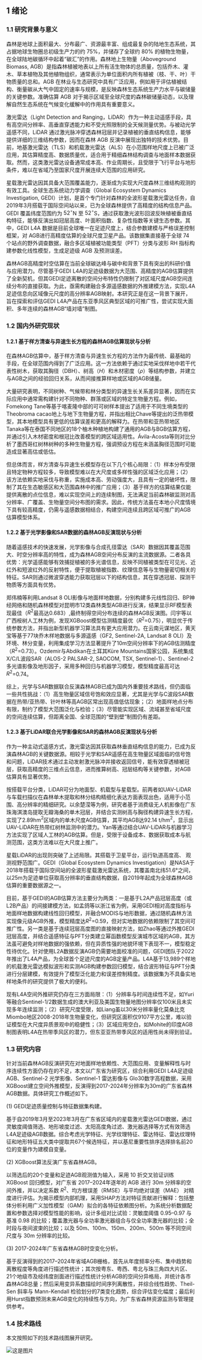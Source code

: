 
## 1 绪论

### 1.1 研究背景与意义

森林是地球上面积最大、分布最广、资源最丰富、组成最复杂的陆地生态系统，其占据地球生物圈总初级生产力的约 75\%，并储存了全球约 80\% 的植物生物量，在全球陆地碳循环中起着“碳汇”的作用。森林地上生物量（Aboveground Biomass, AGB）是指森林植被地表以上所有活生物体的总质量，包括乔木、灌木、草本植物及其他植物组织，通常表示为单位面积内所有植被（枝、干、叶）干物质量的总和。AGB 在林业与生态研究中具有广泛应用，例如用于评估植被结构、衡量碳从大气中固定的速率与规模，是反映森林生态系统生产力水平与碳储量的关键参数。准确估算 AGB 对于揭示区域至全球尺度的森林碳储量动态，以及理解自然生态系统在气候变化缓解中的作用具有重要意义。


激光雷达（Light Detection and Ranging，LiDAR）作为一种主动遥感手段，具有高空间分辨率、高垂直穿透能力和不受光照限制的全天候测量优势。与被动光学遥感不同，LiDAR 通过激光脉冲穿透森林冠层并记录植被的垂直结构信息，能够提供详细的三维结构参数，因而在森林 AGB 反演中展现出独特的技术优势。目前，地基激光雷达（TLS）和机载激光雷达（ALS）在小范围样地尺度上已被广泛应用，其估算精度高、数据质量优，适合用于精细森林结构调查与地面样本数据获取。然而，这类激光雷达设备通常成本高、作业周期长，且受限于飞行平台与地形条件，难以在省域乃至国家尺度开展连续大范围的应用研究。

星载激光雷达因其具备大范围覆盖能力，逐渐成为实现大尺度森林三维结构观测的有效工具。全球生态系统动力学调查（Global Ecosystem Dynamics Investigation, GEDI）计划，是首个专门针对森林的全波形星载激光雷达任务，自2019年3月搭载于国际空间站以来，已为全球森林提供了高精度的结构信息产品。GEDI 覆盖纬度范围约为 $52^\circ$N 至 $52^\circ$S，通过获取激光波形回波反映植被垂直结构特征，能够反演出如冠层高度、叶面积指数、复杂性指数等关键生态参数。其中，GEDI L4A 数据是目前全球唯一在足迹尺度上，结合参数建模与严格误差控制框架，对 AGB进行高精度估算的全球尺度卫星产品。该数据集直接基于全球 74 个站点的野外调查数据，融合多区域植被功能类型（PFT）分类与波形 RH 指标构建参数化线性模型，生成足迹级 AGB 及预测误差。

森林AGB高精度时空估算在当前全球碳达峰与碳中和背景下具有突出的科研价值与应用潜力。尽管基于GEDI L4A的足迹级数据为大范围、高精度的AGB估算提供了全新契机，但其GEDI足迹离散的空间分布特性仍限制了对区域尺度AGB空间连续分布的直接获取。为此，亟需构建融合多源遥感数据的外推建模方法，实现L4A足迹信息向区域像元尺度的高分辨率AGB映射。本研究正是在这一背景下展开，旨在探索和评估GEDI L4A产品在东亚季风区典型区域的可推广性，尝试实现大面积、多年连续的森林AGB“墙对墙”制图。

### 1.2 国内外研究现状

#### 1.2.1 基于样方清查与异速生长方程的森林AGB估算现状与分析

在森林AGB估算中，基于样方清查与异速生长方程的方法作为最传统、最基础的手段，在全球范围内得到了广泛应用。这一方法依赖于通过实地采伐样地中若干代表性树木，获取其胸径（DBH）、树高（$H$）和木材密度（$\rho$）等结构参数，并建立与AGB之间的经验回归关系，从而间接推算样地或区域的AGB储量。

大量研究表明，不同树种、气候带和林分类型的异速生长关系差异显著，因而在实际应用中通常需构建针对不同物种、群落或区域的特定生物量方程。例如，Fomekong Tane等基于喀麦隆中部的可可树样本提出了适用于不同生境类型的Theobroma cacao地上与地下生物量方程，并指出相比Chave等提出的泛热带模型，其本地模型具有更低的估算误差和更高的解释力。在热带和亚热带地区Tanaka等在泰国不同地区的18个柚木种植地构建了通用的AGB与BGB估算方程，并通过引入木材密度和根冠比改善模型的跨区域适用性。Ávila-Acosta等则对比分析了墨西哥红树林树种的多种生物量方程，强调预设方程在未涵盖胸径范围时可能造成显著高估或低估。


但总体而言，样方清查与异速生长模型存在以下几个核心局限：（1）样本分布受限且特定物种方程较多，导致模型难以在大尺度或多样性强的区域泛化应用；（2）该方法依赖实地采伐与称重，实施成本高、劳动强度大，且具有一定的破坏性，限制了其在生态敏感区和大范围森林中的推广应用；（3）基于样方的估算结果仅能提供离散的点位信息，难以实现空间上的连续制图，无法满足当前森林碳监测对高分辨率、广覆盖、生物量空间分布图的需求。因此，传统方法虽在本地小尺度情境下具有较高精度，仍需与遥感数据相结合，构建空间连续且跨区域可推广的AGB估算模型体系。


#### 1.2.2 基于光学影像和SAR数据的森林AGB反演现状与分析

随着遥感技术的快速发展，光学影像与合成孔径雷达（SAR）数据因其覆盖范围大、时空分辨率高的特性，成为森林AGB空间分布反演的主流数据源。二者各具优势：光学遥感能够有效捕捉植被的多光谱信息，反映不同植被类型在可见光、近红外和短波红外的反射特性，便于提取植被指数、纹理信息等与生物量密切相关的特征。SAR则通过微波穿透能力获取冠层以下的结构信息，其在穿透冠层、探测干物质等方面具有优势。

郑伟楠等利用Landsat 8 OLI影像与地面样地数据，分别构建多元线性回归、BP神经网络和随机森林模型对昆明市12类森林类型AGB进行反演，结果显示RF模型表现最佳（$R^2$最高达0.683）,最终制得空间分布连续的森林AGB反演图。闫宇等以广西桉树人工林为例，发现XGBoost模型估测精度最优（$R^2$=0.75），明显优于传统参数方法，并指出新型机器学习算法具有更大应用潜力。在云南元谋地区，黄天宝等基于77块乔木样地数据与多源遥感（GF2, Sentinel-2A, Landsat 8 OLI）及环境、林分变量，利用集成学习方法显著提升了10m空间分辨率下的AGB估测精度（$R^2$=0.73）。Ozdemir与Abdikan在土耳其Küre Mountains国家公园，系统集成X/C/L波段SAR（ALOS-2 PALSAR-2, SAOCOM, TSX, Sentinel-1）、Sentinel-2多光谱影像及地形因子，采用多种回归与机器学习模型，模型精度最高可达$R^2$=0.74。

综上，光学与SAR数据联合反演森林AGB已成为国内外重要技术路线，但仍面临一些共性挑战：（1）高生物量区域信号饱和效应显著，尤其是光学与C波段SAR数据在热带/亚热带、针叶林等高AGB区常出现高值低估现象；（2）地面样地点分布有限，制约了模型大范围泛化与检验；（3）尽管能实现区域、流域甚至省域尺度的空间连续估算，但距离全国、全球范围的“壁到壁”制图仍有差距。


#### 1.2.3 基于LiDAR联合光学影像和SAR的森林AGB反演现状与分析

作为一种主动式遥感方式，激光雷达因其获取森林垂直结构信息的能力，已成为反演森林AGB的关键数据源。相较于光学和SAR遥感在高生物量区域面临的信号饱和问题，LiDAR技术通过主动发射激光脉冲并接收返回信号，能有效穿透植被冠层，获取高精度的三维点云信息，进而推算树高、冠层结构等关键参数，对AGB估算具有显著优势。

按搭载平台分类，LiDAR可分为地面型、机载型与星载型。前两者如UAV-LiDAR与车载扫描仪在森林单木提取和林分结构精细化表达方面表现出色，适用于小范围、高分辨率的精细研究。以余楚滢等为例，研究者基于消费级无人机影像在广东珠海淇澳岛提取无瓣海桑的单木冠层，并结合实测树高与胸径构建异速生长方程，实现了2.89hm$^{2}$区域内的单木尺度AGB估算，其平均AGB达92.14 t/hm$^{2}$，显示出UAV-LiDAR在热带红树林监测中的潜力。Yan等通过结合UAV-LiDAR与机器学习方法实现了区域人工林的AGB估算。但是，受限于设备成本、数据获取成本与航测范围，这类方法难以在大尺度上推广。

星载LiDAR的出现则突破了上述局限。其搭载于卫星平台，运行轨道高度高、
观测视野范围广。GEDI（Global Ecosystem Dynamics Investigation）是NASA于2018年搭载于国际空间站的全波形星载激光雷达系统，其覆盖南北纬51.6°之间，以25m为足迹单位获取高分辨率的垂直结构数据，自2019年起成为全球森林AGB估算的重要数据源之一。

目前，基于GEDI的AGB估算方法主要分为两类：一是基于L2A产品冠层高度（或L2B产品）的间接建模方法，如孟鸽等以浙江省为例，采用GEDI相对高度指标与地面样地数据构建线性回归模型，并融合MODIS与地形数据，通过随机森林方法实现像元级AGB外推，模型精度达$R^2$=0.59，但对实地数据的依赖限制了其空间可推广性。另一类是基于连续冠层高度图的直接映射方法，如Zhao等通过外推GEDI冠层高度，并结合遥感特征与PFT分类建立幂函数模型反演城市区域的AGB，其方法虽可避免对样地数据的强依赖，但在异质性强的地貌环境下表现不一，模型稳定性待优化。针对使用L2A数据反演AGB仍需要地面校准的问题，GEDI团队于2022年推出了L4A产品，为全球首个足迹尺度的AGB定量产品。L4A基于13,989个样地的机载激光雷达模拟波形和实测AGB构建参数回归模型，结合波形特征与PFT分类进行分层建模，有效提升了模型泛化能力和误差控制精度。该数据集为不具备实地样地条件的研究提供了极大的便利。

现有L4A空间外推研究仍存在三方面局限：（1）分辨率与时间连续性不足，如Yuri等融合Sentinel-1/2数据生成的澳大利亚及美国生物量地图分辨率仅100米且未实现多年连续监测；（2）研究尺度受限，如Liang虽以30米分辨率量化莫桑比克Miombo地区2008-2018年生物量变化，但研究区面积仅9107平方公里，难以验证模型在大尺度异质景观中的稳健性；（3）区域应用空白，如Mohite的印度AGB制图表明L4A在热带季风区的潜力，但东亚亚热带季风区的适用性尚未得到验证。


### 1.3 研究内容

针对当前森林AGB反演研究在对地面样地依赖性、大范围应用、变量解释性与时序连续性方面仍存在的不足，本文以广东省为研究区，综合利用GEDI L4A足迹级AGB、Sentinel-2 光学影像、Sentinel-1 雷达影像与 Glo30数字高程数据，采用XGBoost建立空间外推模型，反演得到2017-2024年分辨率为30m的广东省森林AGB数据。具体研究工作概述如下。

(1) GEDI足迹质量控制与特征数据集构建。

基于自2019年3月至2023年3月在广东省区域内的星载激光雷达GEDI数据，通过灵敏度阈值筛选、地形坡度过滤、太阳高度角过滤、激光器选择等方式有效筛选L4A足迹级AGB数据。综合考虑光学特征、光学纹理特征、雷达特征、雷达纹理特征和地形特征五大类中提取共67个候选特征，并以基尼重要性排序选择排名前20位的变量作为建模自变量。

(2) XGBoost算法反演广东省森林AGB。

以筛选后的20个变量和足迹AGB观测值为输入，采用 10 折交叉验证训练 XGBoost 回归模型，对广东省 2017–2024年逐年的 AGB 进行 30m 分辨率的空间外推，并以决定系数 $R^2$、均方根误差（RMSE）与平均绝对误差（MAE） 对精度进行评估。为揭示模型内部机理，采用SHAP方法对特征贡献进行解释：包括整体分析利用广义加性模型（GAM）拟合的各特征依赖图分析。为系统分析数据配置和参数选择对模型性能的影响，设计多组对比试验：灵敏度阈值 0.95–0.97 与基准 0.98 的比较；覆盖激光器与全功率激光器组合与仅全功率激光器的比较；全时段与夜间波束的比较；以及 50m、100m、150m、200m、500m 等不同空间尺度与 30m 分辨率的比较。

(3) 2017-2024年广东省森林AGB时空变化分析。

基于反演得到的2017–2024年省域AGB栅格，首先从年度频率分布、集中趋势和离散程度等角度进行描述性统计；其次按粤东、粤西、粤北与珠三角四大片区、21个地级市及经纬度剖面进行描述性统计分析AGB的空间分异格局，并统计各市森林AGB总量；然后采用变异系数描绘时间序列离散性，并综合线性趋势、Theil-Sen 斜率与 Mann-Kendall 检验划分的7类变化趋势，综合评估变化幅度；最后利用Hurst指数预测未来AGB变化的持续性与方向，为广东省森林资源监测与管理提供参考。

### 1.4 技术路线
本文按照如下的技术路线图展开研究。

![这是图片](https://raw.githubusercontent.com/Keisei-Kintetsu/My-Undergraduate-Thesis/88c800ab209e0c51b2c7b66c4f11c4a620ffcf07/figure/%E7%A0%94%E7%A9%B6%E8%B7%AF%E7%BA%BF%E5%9B%BE5.svg)
